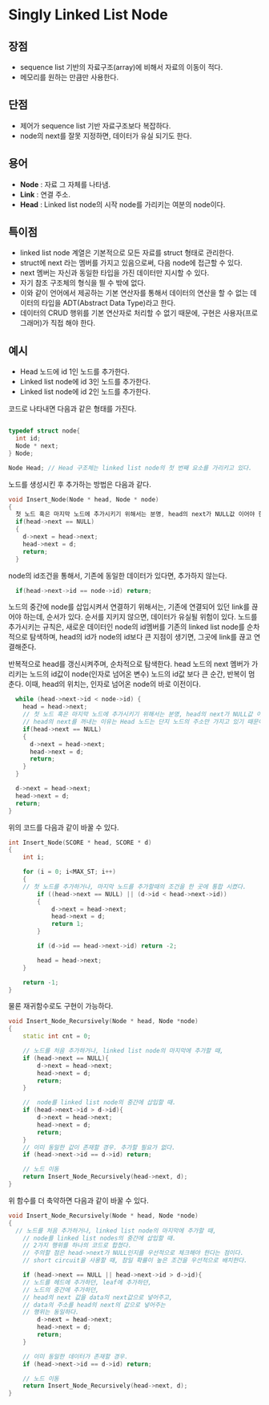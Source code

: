 # Singly Linked List Node

## 장점
- sequence list 기반의 자료구조(array)에 비해서 자료의 이동이 적다.
- 메모리를 원하는 만큼만 사용한다.

## 단점
- 제어가 sequence list 기반 자료구조보다 복잡하다.
- node의 next를 잘못 지정하면, 데이터가 유실 되기도 한다.


## 용어
- **Node** : 자료 그 자체를 나타냄.
- **Link** : 연결 주소.
- **Head** : Linked list node의 시작 node를 가리키는 여분의 node이다.

## 특이점
- linked list node 계열은 기본적으로 모든 자료를 struct 형태로 관리한다.
- struct에 next 라는 멤버를 가지고 있음으로써, 다음 node에 접근할 수 있다.
- next 멤버는 자신과 동일한 타입을 가진 데이터만 지시할 수 있다.
- 자기 참조 구조체의 형식을 띌 수 밖에 없다.
- 이와 같이 언어에서 제공하는 기본 연산자를 통해서 데이터의 연산을 할 수 없는 데이터의 타입을 ADT(Abstract Data Type)라고 한다.
- 데이터의 CRUD 행위를 기본 연산자로 처리할 수 없기 때문에, 구현은 사용자(프로그래머)가 직접 해야 한다.

## 예시
- Head 노드에 id 1인 노드를 추가한다.
- Linked list node에 id 3인 노드를 추가한다.
- Linked list node에 id 2인 노드를 추가한다.



코드로 나타내면 다음과 같은 형태를 가진다.
```cpp

typedef struct node{
  int id;
  Node * next;
} Node;

Node Head; // Head 구조체는 linked list node의 첫 번째 요소를 가리키고 있다.
```
노드를 생성시킨 후 추가하는 방법은 다음과 같다.

```cpp
void Insert_Node(Node * head, Node * node)
{
  첫 노드 혹은 마지막 노드에 추가시키기 위해서는 분명, head의 next가 NULL값 이어야 한다.
  if(head->next == NULL)
  {
    d->next = head->next;
    head->next = d;
    return;
  }

```

  node의 id조건을 통해서, 기존에 동일한 데이터가 있다면, 추가하지 않는다.

```cpp
  if(head->next->id == node->id) return;
```
  노드의 중간에 node를 삽입시켜서 연결하기 위해서는, 기존에 연결되어 있던 link를 끊어야 하는데,
  순서가 있다.
  순서를 지키지 않으면, 데이터가 유실될 위험이 있다.
  노드를 추가시키는 규칙은, 새로운 데이터인 node의 id멤버를 기존의 linked list node를 순차적으로
  탐색하며, head의 id가 node의 id보다 큰 지점이 생기면, 그곳에 link를 끊고 연결해준다.

  반복적으로 head를 갱신시켜주며, 순차적으로 탐색한다.
  head 노드의 next 멤버가 가리키는 노드의 id값이 node(인자로 넘어온 변수) 노드의 id값 보다 큰 순간,
  반복이 멈춘다. 이때, head의 위치는, 인자로 넘어온 node의 바로 이전이다.

```cpp
  while (head->next->id < node->id) {
    head = head->next;
    // 첫 노드 혹은 마지막 노드에 추가시키기 위해서는 분명, head의 next가 NULL값 이어야 한다.
    // head의 next를 꺼내는 이유는 Head 노드는 단지 노드의 주소만 가지고 있기 때문이다.
    if(head->next == NULL)
    {
      d->next = head->next;
      head->next = d;
      return;
    }
  }

  d->next = head->next;
  head->next = d;
  return;
}

```
위의 코드를 다음과 같이 바꿀 수 있다.
```cpp
int Insert_Node(SCORE * head, SCORE * d)
{
	int i;

	for (i = 0; i<MAX_ST; i++)
	{
    // 첫 노드를 추가하거나, 마지막 노드를 추가할때의 조건을 한 곳에 통합 시켰다.
		if ((head->next == NULL) || (d->id < head->next->id))
		{
			d->next = head->next;
			head->next = d;
			return 1;
		}

		if (d->id == head->next->id) return -2;

		head = head->next;
	}

	return -1;
}
```

물론 재귀함수로도 구현이 가능하다.
```cpp
void Insert_Node_Recursively(Node * head, Node *node)
{
	static int cnt = 0;

	// 노드를 처음 추가하거나, linked list node의 마지막에 추가할 때,
	if (head->next == NULL){
		d->next = head->next;
		head->next = d;
		return;
	}

	//  node를 linked list node의 중간에 삽입할 때.
	if (head->next->id > d->id){
		d->next = head->next;
		head->next = d;
		return;
	}
	// 이미 동일한 값이 존재할 경우. 추가할 필요가 없다.
	if (head->next->id == d->id) return;

	// 노드 이동
	return Insert_Node_Recursively(head->next, d);
}
```

위 함수를 더 축약하면 다음과 같이 바꿀 수 있다.
```cpp
void Insert_Node_Recursively(Node * head, Node *node)
{
  // 노드를 처음 추가하거나, linked list node의 마지막에 추가할 때,
	// node를 linked list nodes의 중간에 삽입할 때.
	// 2가지 행위를 하나의 코드로 합쳤다.
	// 주의할 점은 head->next가 NULL인지를 우선적으로 체크해야 한다는 점이다.
	// short circuit을 사용할 때, 참일 확률이 높은 조건을 우선적으로 배치한다.

	if (head->next == NULL || head->next->id > d->id){
    // 노드를 헤드에 추가하던, leaf에 추가하던,
    // 노드의 중간에 추가하던,
    // head의 next 값을 data의 next값으로 넣어주고,
    // data의 주소를 head의 next의 값으로 넣어주는
    // 행위는 동일하다.
		d->next = head->next;
		head->next = d;
		return;
	}

	// 이미 동일한 데이터가 존재할 경우.
	if (head->next->id == d->id) return;

	// 노드 이동
	return Insert_Node_Recursively(head->next, d);
}

```
